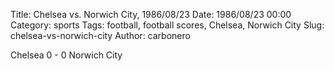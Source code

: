 Title: Chelsea vs. Norwich City, 1986/08/23
Date: 1986/08/23 00:00
Category: sports
Tags: football, football scores, Chelsea, Norwich City
Slug: chelsea-vs-norwich-city
Author: carbonero


Chelsea 0 - 0 Norwich City
